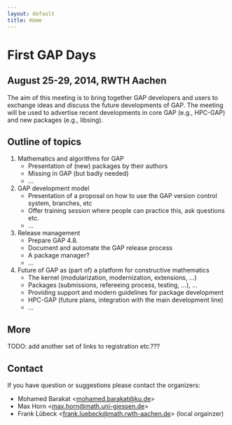 ```yaml
---
layout: default
title: Home
---
```


# First GAP Days
## August 25-29, 2014, RWTH Aachen

The aim of this meeting is to bring together GAP developers and users to exchange ideas and discuss the future developments of GAP. The meeting will be used to advertise recent developments in core GAP (e.g., HPC-GAP) and new packages (e.g., libsing).


## Outline of topics

1. Mathematics and algorithms for GAP
	* Presentation of (new) packages by their authors
	* Missing in GAP (but badly needed)
	* ...
2. GAP development model
	* Presentation of a proposal on how to use the GAP version control system, branches, etc
	* Offer training session where people can practice this, ask questions etc.
	* ...
3. Release management
	* Prepare GAP 4.8.
	* Document and automate the GAP release process
	* A package manager?
	* ...
4. Future of GAP as (part of) a platform for constructive mathematics
	* The kernel (modularization, modernization, extensions, …)
	* Packages (submissions, refereeing process, testing, …), …
	* Providing support and modern guidelines for package development
	* HPC-GAP (future plans, integration with the main development line)
	* ...

## More

TODO: add another set of links to registration etc.???

## Contact

If you have question or suggestions please contact the organizers:

* Mohamed Barakat <<mohamed.barakat@ku.de>>
* Max Horn <<max.horn@math.uni-giessen.de>>
* Frank Lübeck <<frank.luebeck@math.rwth-aachen.de>> (local orgainzer)
